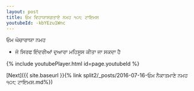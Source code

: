 ```yaml
---
layout: post
title: ਓਮ ਵਿਹਾਯਾਸਗਤਾਏ ਨਮਹ ੧੦੮ ਟਾਇਮਸ
youtubeId: -kbYEzu1Wnc
---
```

 
 
 ਓਮ ਘੋਚਾਰਾਯਾ ਨਮਹ  
 
 -  ਜੋ ਸਿਰਫ ਇੰਦਰੀਆਂ ਦੁਆਰਾ ਮਹਿਸੂਸ ਕੀਤਾ ਜਾ ਸਕਦਾ ਹੈ 
 
  
 
  
 
 
 
 
 
 


{% include youtubePlayer.html id=page.youtubeId %}
 
[Next]({{ site.baseurl }}{% link  split2/_posts/2016-07-16-ਓਮ ਨੈਕਾਤਮਾਣੇ ਨਮਹ ੧੦੮ ਟਾਇਮਸ.md%})
 
